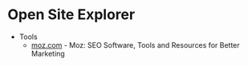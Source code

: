 # Open Site Explorer
* Tools
    - [moz.com](https://moz.com/) - Moz: SEO Software, Tools and Resources for Better Marketing

